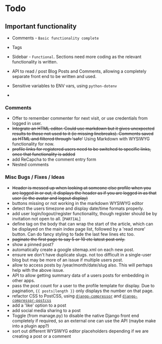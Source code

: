 # Todo

## Important functionality

* Comments - `Basic functionality complete`
* Tags
* Sidebar - `Functional`. Sections need more coding as the relevant functionality
  is written.
* API to read / post Blog Posts and Comments, allowing a completely separate
  front end to be written and used.
* Sensitive variables to ENV vars, using `python-dotenv`

*

### Comments

* Offer to remember commenter for next visit, or use credentials from logged in
  user.
* ~~Integrate an HTML editor. Could use markdown but it gives unexpected results
  to those not used to it (ie missing linebreaks). Comments saved as HTML and
  filtered through 'safe'~~ Using Markdown with WYSIWYG functionality for now.
* ~~profile links for registered users need to be switched to specific links, once
  that functionality is added~~
* add ReCapcha to the comment entry form
* Nested comments

### Misc Bugs / Fixes / Ideas

* ~~Header is messed up when looking at someone else profile when you are logged
  in or out, it displays the header as if you are logged in as that user (ie the
  avatar and logout display)~~
* buttons missing or not working in the markdown WYSIWYG editor
* detect the users timezone and display date/time formats properly.
* add user login/logout/register functionality, though register should be by
  invitation not open to all. [`PARTIAL`]
* define tag on the body that can wrap the start of the article, which can be
  displayed on the main index page list, followed by a 'read more' button. Can
  do fancy styling to fade the last few lines etc too.
* ~~paginate the first page to say 5 or 10 etc latest post only.~~
* show a pinned post?
* automatically create a google sitemap.xml on each new post.
* ensure we don't have duplicate slugs. not too difficult in a single-user blog
  but may be more of an issue if multiple users post.
* allow to access posts by /year/month/date/slug also. This will perhaps help
  with the above issue.
* API to allow getting summary data of a users posts for embedding in other
  apps.
* pass the post count for a user to the profile template for display. Due to
  pagination, `{{ posts|length }}` only displays the number on that page.
* refactor CSS to PostCSS, using [`django-compressor`][djc] and
  [`django-compressor-postcss`][djc-postcss]
* add a 'like' option to a post
* add social media sharing to a post
* Toggle (from manage.py) to disable the native Django front end completely if
  required, so an external one can use the API (maybe make into a plugin app?)
* sort out different WYSIWYG editor placeholders depending if we are creating
  a post or a comment

[djc]: https://github.com/django-compressor/django-compressor
[djc-postcss]: https://github.com/Pithikos/django-compressor-postcss
